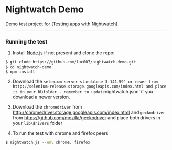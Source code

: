 # Nightwatch Demo

Demo test project for [Testing apps with Nightwatch].

***

### Running the test

1) Install [Node.js](http://nodejs.org) if not present and clone the repo:
```sh
$ git clode https://github.com/luc007/nightwatch-demo.git
$ cd nightwatch-demo
$ npm install
```

2) Download the `selenium-server-standalone-3.141.59' or newer from http://selenium-release.storage.googleapis.com/index.html and place it in your `lib` folder - remember to update `nightwatch.json` if you download a newer version.

3) Download the `chromedriver` from http://chromedriver.storage.googleapis.com/index.html and `geckodriver` from https://github.com/mozilla/geckodriver and place both drivers in your `lib\drivers` folder

4) To run the test with chrome and firefox peers
```sh
$ nightwatch.js --env chrome, firefox
```
